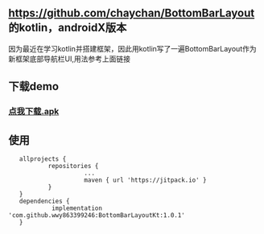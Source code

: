 ## https://github.com/chaychan/BottomBarLayout  的kotlin，androidX版本
   因为最近在学习kotlin并搭建框架，因此用kotlin写了一遍BottomBarLayout作为新框架底部导航栏UI,用法参考上面链接
   
## 下载demo 
### [点我下载.apk](https://github.com/wwy863399246/BottomBarLayoutKt/tree/master/apk/release/app-release.apk)
## 使用
 ```
    allprojects {
	        repositories {
		              ...
		              maven { url 'https://jitpack.io' }
	        }
	}
    dependencies {
	         implementation 'com.github.wwy863399246:BottomBarLayoutKt:1.0.1'
	}   
  ```



